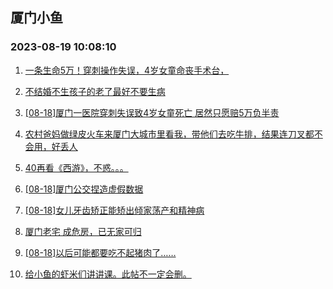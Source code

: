 ## 厦门小鱼 
### 2023-08-19 10:08:10

1. [一条生命5万！穿刺操作失误，4岁女童命丧手术台，](http://bbs.xmfish.com/read-htm-tid-18056151.html)

2. [不结婚不生孩子的老了最好不要生病](http://bbs.xmfish.com/read-htm-tid-18056322.html)

3. [[08-18]厦门一医院穿刺失误致4岁女童死亡 居然只愿赔5万负半责](http://bbs.xmfish.com/read-htm-tid-18056267.html)

4. [农村爸妈做绿皮火车来厦门大城市里看我，带他们去吃牛排，结果连刀叉都不会用，好丢人](http://bbs.xmfish.com/read-htm-tid-18056397.html)

5. [40再看《西游》，不惑。。。](http://bbs.xmfish.com/read-htm-tid-18056219.html)

6. [[08-18]厦门公交捏造虚假数据](http://bbs.xmfish.com/read-htm-tid-18056155.html)

7. [[08-18]女儿牙齿矫正能矫出倾家荡产和精神病](http://bbs.xmfish.com/read-htm-tid-18056346.html)

8. [厦门老宅
成危房，已无家可归](http://bbs.xmfish.com/read-htm-tid-18056385.html)

9. [[08-18]以后可能都要吃不起猪肉了……](http://bbs.xmfish.com/read-htm-tid-18056365.html)

10. [给小鱼的虾米们讲讲课。此帖不一定会删。](http://bbs.xmfish.com/read-htm-tid-18056144.html)

